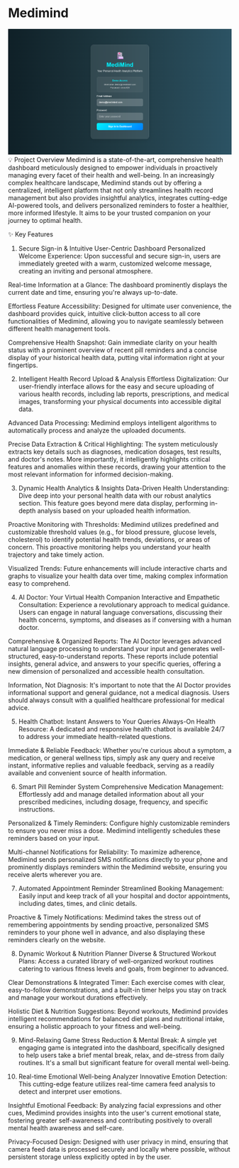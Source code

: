 
# **Medimind**

![Medimind Login Page](image/1.png "Medimind Login Page")
💡 Project Overview
Medimind is a state-of-the-art, comprehensive health dashboard meticulously designed to empower individuals in proactively managing every facet of their health and well-being. In an increasingly complex healthcare landscape, Medimind stands out by offering a centralized, intelligent platform that not only streamlines health record management but also provides insightful analytics, integrates cutting-edge AI-powered tools, and delivers personalized reminders to foster a healthier, more informed lifestyle. It aims to be your trusted companion on your journey to optimal health.

✨ Key Features
1. Secure Sign-in & Intuitive User-Centric Dashboard
Personalized Welcome Experience: Upon successful and secure sign-in, users are immediately greeted with a warm, customized welcome message, creating an inviting and personal atmosphere.

Real-time Information at a Glance: The dashboard prominently displays the current date and time, ensuring you're always up-to-date.

Effortless Feature Accessibility: Designed for ultimate user convenience, the dashboard provides quick, intuitive click-button access to all core functionalities of Medimind, allowing you to navigate seamlessly between different health management tools.

Comprehensive Health Snapshot: Gain immediate clarity on your health status with a prominent overview of recent pill reminders and a concise display of your historical health data, putting vital information right at your fingertips.

2. Intelligent Health Record Upload & Analysis
Effortless Digitalization: Our user-friendly interface allows for the easy and secure uploading of various health records, including lab reports, prescriptions, and medical images, transforming your physical documents into accessible digital data.

Advanced Data Processing: Medimind employs intelligent algorithms to automatically process and analyze the uploaded documents.

Precise Data Extraction & Critical Highlighting: The system meticulously extracts key details such as diagnoses, medication dosages, test results, and doctor's notes. More importantly, it intelligently highlights critical features and anomalies within these records, drawing your attention to the most relevant information for informed decision-making.

3. Dynamic Health Analytics & Insights
Data-Driven Health Understanding: Dive deep into your personal health data with our robust analytics section. This feature goes beyond mere data display, performing in-depth analysis based on your uploaded health information.

Proactive Monitoring with Thresholds: Medimind utilizes predefined and customizable threshold values (e.g., for blood pressure, glucose levels, cholesterol) to identify potential health trends, deviations, or areas of concern. This proactive monitoring helps you understand your health trajectory and take timely action.

Visualized Trends: Future enhancements will include interactive charts and graphs to visualize your health data over time, making complex information easy to comprehend.

4. AI Doctor: Your Virtual Health Companion
Interactive and Empathetic Consultation: Experience a revolutionary approach to medical guidance. Users can engage in natural language conversations, discussing their health concerns, symptoms, and diseases as if conversing with a human doctor.

Comprehensive & Organized Reports: The AI Doctor leverages advanced natural language processing to understand your input and generates well-structured, easy-to-understand reports. These reports include potential insights, general advice, and answers to your specific queries, offering a new dimension of personalized and accessible health consultation.

Information, Not Diagnosis: It's important to note that the AI Doctor provides informational support and general guidance, not a medical diagnosis. Users should always consult with a qualified healthcare professional for medical advice.

5. Health Chatbot: Instant Answers to Your Queries
Always-On Health Resource: A dedicated and responsive health chatbot is available 24/7 to address your immediate health-related questions.

Immediate & Reliable Feedback: Whether you're curious about a symptom, a medication, or general wellness tips, simply ask any query and receive instant, informative replies and valuable feedback, serving as a readily available and convenient source of health information.

6. Smart Pill Reminder System
Comprehensive Medication Management: Effortlessly add and manage detailed information about all your prescribed medicines, including dosage, frequency, and specific instructions.

Personalized & Timely Reminders: Configure highly customizable reminders to ensure you never miss a dose. Medimind intelligently schedules these reminders based on your input.

Multi-channel Notifications for Reliability: To maximize adherence, Medimind sends personalized SMS notifications directly to your phone and prominently displays reminders within the Medimind website, ensuring you receive alerts wherever you are.

7. Automated Appointment Reminder
Streamlined Booking Management: Easily input and keep track of all your hospital and doctor appointments, including dates, times, and clinic details.

Proactive & Timely Notifications: Medimind takes the stress out of remembering appointments by sending proactive, personalized SMS reminders to your phone well in advance, and also displaying these reminders clearly on the website.

8. Dynamic Workout & Nutrition Planner
Diverse & Structured Workout Plans: Access a curated library of well-organized workout routines catering to various fitness levels and goals, from beginner to advanced.

Clear Demonstrations & Integrated Timer: Each exercise comes with clear, easy-to-follow demonstrations, and a built-in timer helps you stay on track and manage your workout durations effectively.

Holistic Diet & Nutrition Suggestions: Beyond workouts, Medimind provides intelligent recommendations for balanced diet plans and nutritional intake, ensuring a holistic approach to your fitness and well-being.

9. Mind-Relaxing Game
Stress Reduction & Mental Break: A simple yet engaging game is integrated into the dashboard, specifically designed to help users take a brief mental break, relax, and de-stress from daily routines. It's a small but significant feature for overall mental well-being.

10. Real-time Emotional Well-being Analyzer
Innovative Emotion Detection: This cutting-edge feature utilizes real-time camera feed analysis to detect and interpret user emotions.

Insightful Emotional Feedback: By analyzing facial expressions and other cues, Medimind provides insights into the user's current emotional state, fostering greater self-awareness and contributing positively to overall mental health awareness and self-care.

Privacy-Focused Design: Designed with user privacy in mind, ensuring that camera feed data is processed securely and locally where possible, without persistent storage unless explicitly opted in by the user.
